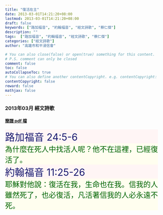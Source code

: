 ```yaml
---
title: "復活在主"
date: 2013-03-01T14:21:20+08:00
lastmod: 2013-03-01T14:21:20+08:00
draft: false
keywords: ["路加福音", "約翰福音", "經文詩歌", "蔡仁傑"]
description: ""
tags:  ["路加福音", "約翰福音", "經文詩歌", "蔡仁傑"]
categories: ["經文詩歌"]
author: "高雄市和平浸信會"

# You can also close(false) or open(true) something for this content.
# P.S. comment can only be closed
comment: false
toc: false
autoCollapseToc: true
# You can also define another contentCopyright. e.g. contentCopyright: "This is another copyright."
contentCopyright: false
reward: false
mathjax: false
---
```


### 2013年03月 經文詩歌

#### [簡譜 pdf 檔](/pdf-h/h201303.pdf "復活在主")

<div style="background-color:#FFF5F5"><font size="6", color="#191970">
路加福音 24:5-6
</font>
</div>

<div style="background-color:#FFFEEF"><font size="5", color="#006400">
為什麼在死人中找活人呢？他不在這裡，已經復活了。
</font>
</div>

<div style="background-color:#FFF5F5"><font size="6", color="#191970">
約翰福音 11:25-26
</font>
</div>

<div style="background-color:#FFFEEF"><font size="5", color="#006400">
耶穌對他說：復活在我，生命也在我。信我的人雖然死了，也必復活，凡活著信我的人必永遠不死。
</font>
</div>